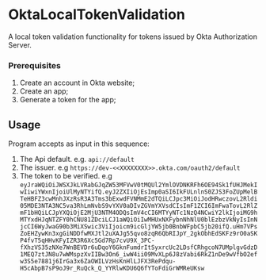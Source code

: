 # OktaLocalTokenValidation
A local token validation functionality for tokens issued by Okta Authorization Server. 

### Prerequisites

1. Create an account in Okta website;
2. Create an app;
3. Generate a token for the app;

## Usage

Program accepts as input in this sequence:

1. The Api default.
e.g.
```api://default```
2. The issuer.
e.g
```https://dev-<<XXXXXXXX>>.okta.com/oauth2/default```
3. The token to be verified.
e.g
```eyJraWQiOiJWSXJkLVRabGJqZW53MFVwV0tMQUl2YmlOVDNKRFh6OE94Sk1fUHJMekIwIiwiYWxnIjoiUlMyNTYifQ.eyJ2ZXIiOjEsImp0aSI6IkFULnlnS0ZJS3FoZUpMelBTeHBFZ3cwMnhJXzRsR3A3Tms3bExwdFVNMmE2dTQiLCJpc3MiOiJodHRwczovL2Rldi05MDE3NTA3NC5va3RhLmNvbS9vYXV0aDIvZGVmYXVsdCIsImF1ZCI6ImFwaTovL2RlZmF1bHQiLCJpYXQiOjE2MjU3NTM4ODQsImV4cCI6MTYyNTc1NzQ4NCwiY2lkIjoiMG9hMTYxdHJqNTZFY0hCNU81ZDciLCJ1aWQiOiIwMHUxNXFybnNhNlU0blEzbzVkNyIsInNjcCI6WyJwaG90b3MiXSwic3ViIjoicm9icGljYW5jb0BnbWFpbC5jb20ifQ.uHm7VPsZoEHZywKn3xgGiNDDfwMXJtl2uXAJg55qvo8zqR6QbRIJpY_2gkObhEdSKFz9rO0aSKP4fvT5qHHvKFyIZR3R6Xc5Gd7Rp7cvU9X_3PC-fXhzVS35zNXe7WnBEVDr6uDqoY6GknFumdrItSyxrcUc2LDsfCRhgcoN7UMplgvGdzD1MEQ7ztJN8u7wWMspzXvIIBw3On6_iwW4ii09MvXLp6J8zVabi6RkZ1nDe9wVfbO2efw3S5e7881j6IrGa3x6ZaOWILVzHsKnHlLJFX3RePdqu-H5cAbpB7sP9oJ9r_RuQck_Q_YYRlwKDU6Q6fYToFdiGrWMReUKsw```

